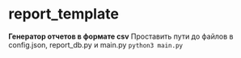 # report_template
**Генератор отчетов в формате csv**
Проставить пути до файлов в config.json, report_db.py и main.py
`python3 main.py`
